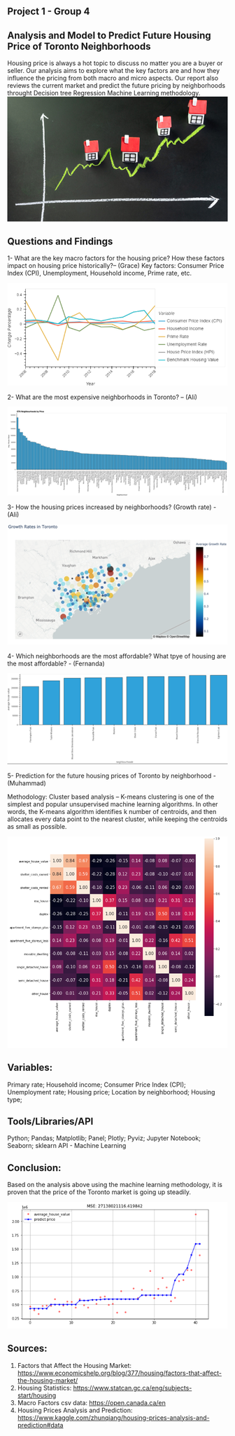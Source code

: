 ## Project 1 - Group 4

## Analysis and Model to Predict Future Housing Price of Toronto Neighborhoods

Housing price is always a hot topic to discuss no matter you are a buyer or seller. Our analysis aims to explore what the key factors are and how they influence the pricing from both macro and micro aspects. Our report also reviews the current market and predict the future pricing by neighborhoods throught Decision tree Regression Machine Learning methodology.   
![welcome_pic](PNG/welcome_pic.PNG)

## Questions and Findings

1-	 What are the key macro factors for the housing price? How these factors impact on housing price historically?– (Grace)
  Key factors: Consumer Price Index (CPI), Unemployment, Household income, Prime rate, etc.

![macro_variables](PNG/macro_variables.PNG)

2-	 What are the most expensive neighborhoods in Toronto? – (Ali)

![most_expensive_neighbourhood](PNG/most_expensive_neighbourhood.PNG)

3-	 How the housing prices increased by neighborhoods? (Growth rate) - (Ali)

![growth_rate](PNG/growth_rate.PNG)

4-	 Which neighborhoods are the most affordable? What tpye of housing are the most affordable? - (Fernanda)

![gmost_affordable](PNG/most_affordable.PNG)

5-	 Prediction for the future housing prices of Toronto by neighborhood - (Muhammad)

Methodology: Cluster based analysis – K-means clustering is one of the simplest and popular unsupervised machine learning algorithms. In other words, the K-means algorithm identifies k number of centroids, and then allocates every data point to the nearest cluster, while keeping the centroids as small as possible.

![housing_type_cooefficient](PNG/housing_type_cooefficient.PNG)


## Variables:

Primary rate;
Household income;
Consumer Price Index (CPI);
Unemployment rate;
Housing price;
Location by neighborhood;
Housing type;

## Tools/Libraries/API
Python;
Pandas;
Matplotlib;
Panel;
Plotly;
Pyviz;
Jupyter Notebook;
Seaborn;
sklearn API - Machine Learning


## Conclusion:
Based on the analysis above using the machine learning methodology, it is proven that the price of the Toronto market is going up steadily.

![housing_price_prediction](PNG/housing_price_prediction.PNG)


## Sources:
1. Factors that Affect the Housing Market: https://www.economicshelp.org/blog/377/housing/factors-that-affect-the-housing-market/
2. Housing Statistics: https://www.statcan.gc.ca/eng/subjects-start/housing
3. Macro Factors csv data: https://open.canada.ca/en
4. Housing Prices Analysis and Prediction: https://www.kaggle.com/zhunqiang/housing-prices-analysis-and-prediction#data